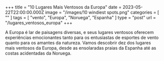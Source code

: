 +++
title = "10 Lugares Mais Ventosos da Europa"
date = 2023-05-22T22:00:00.000Z
image = "/images/10 windiest spots.png"
categories = [ "" ]
tags = [ "vento", "Europa", "Noruega", "Espanha" ]
type = "post"
url = "/lugares_ventosos_europa"
+++

A Europa é lar de paisagens diversas, e seus lugares ventosos oferecem experiências emocionantes tanto para os entusiastas de esportes de vento quanto para os amantes da natureza. Vamos descobrir dez dos lugares mais ventosos da Europa, desde as ensolaradas praias da Espanha até as costas acidentadas da Noruega.
